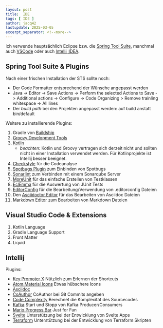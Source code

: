 ```yaml
---
layout: post
title:  IDE
tags: [ IDE ]
author: jacq42
lastupdate: 2025-03-05
excerpt_separator: <!--more-->
---
```


Ich verwende hauptsächlich Eclipse bzw. die [Spring Tool Suite](https://spring.io/tools), manchmal auch [VSCode](https://code.visualstudio.com/) oder auch [Intellij IDEA](https://www.jetbrains.com/idea/).

<!--more-->

## Spring Tool Suite & Plugins

Nach einer frischen Installation der STS sollte noch:
* Der Code Formatter entsprechend der Wünsche angepasst werden
* Java -> Editor -> Save Actions -> Perform the selected Actions to Save -> Additional actions -> Configure -> Code Organizing > Remove trainling whitespace -> All lines
* Der *build path* bei den Projekten angepasst werden: auf build anstatt bin/default  

Weitere zu installierende Plugins:

1. Gradle von [Buildship](https://marketplace.eclipse.org/content/buildship-gradle-integration)
2. [Groovy Development Tools](https://marketplace.eclipse.org/content/groovy-development-tools)
3. [Kotlin](https://marketplace.eclipse.org/content/kotlin-plugin-eclipse)
	* *beachten*: Kotlin und Groovy vertragen sich derzeit nicht und sollten nicht in einer Installation verwendet werden. Für Kotlinprojekte ist Intellij besser beeignet.
4. [Checkstyle](https://marketplace.eclipse.org/content/checkstyle-plug) für die Codeanalyse
5. [Spotbugs Plugin](https://marketplace.eclipse.org/content/spotbugs-eclipse-plugin) zum Einbinden von Spotbugs
6. [Sonarlint](https://marketplace.eclipse.org/content/sonarlint) zum Verbinden mit einem Sonarqube Server
7. [MoreUnit](https://marketplace.eclipse.org/content/moreunit) für das einfache Erstellen von Testklassen
8. [EclEmma](https://marketplace.eclipse.org/content/eclemma-java-code-coverage) für die Auswertung von JUnit Tests
9. [EditorConfig](https://marketplace.eclipse.org/content/editorconfig-eclipse) für die Bearbeitung/Verwendung von .editorconfig Dateien
10. Den [Asciidoctor Editor](https://marketplace.eclipse.org/content/asciidoctor-editor) für das Bearbeiten von Asciidoc Dateien
11. [Markdown Editor](https://marketplace.eclipse.org/content/github-flavored-markdown-viewer-plugin-eclipse) zum Bearbeiten von Markdown Dateien

## Visual Studio Code & Extensions

1. Kotlin Language
2. Gradle Language Support
3. Front Matter
4. Liquid

## Intellij

Plugins:

- [Key Promoter X](https://plugins.jetbrains.com/plugin/9792-key-promoter-x) Nützlich zum Erlernen der Shortcuts
- [Atom Material Icons](https://plugins.jetbrains.com/plugin/10044-atom-material-icons) Etwas hübschere Icons
- [Asciidoc](https://plugins.jetbrains.com/plugin/7391-asciidoc)
- [CoAuthor](https://plugins.jetbrains.com/plugin/10952-co-author) CoAuthor bei Git Commits angeben
- [Code Complexity](https://plugins.jetbrains.com/plugin/21667-code-complexity) Berechnet die Komplexität des Sourcecodes 
- [Kafka](https://plugins.jetbrains.com/plugin/21704-kafka) Start und Stopp von Kafka Producer/Consumers
- [Mario Progress Bar](https://plugins.jetbrains.com/plugin/14708-mario-progress-bar) Just for Fun
- [Svelte](https://plugins.jetbrains.com/plugin/12375-svelte) Unterstützung bei der Entwicklung von Svelte Apps
- [Terraform](https://plugins.jetbrains.com/plugin/7808-terraform-and-hcl) Unterstützung bei der Entwicklung von Terraform Skripten



